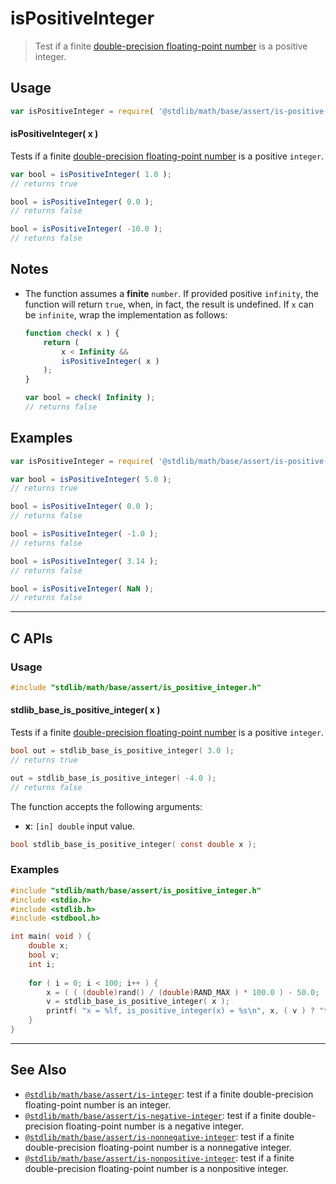<!--

@license Apache-2.0

Copyright (c) 2018 The Stdlib Authors.

Licensed under the Apache License, Version 2.0 (the "License");
you may not use this file except in compliance with the License.
You may obtain a copy of the License at

   http://www.apache.org/licenses/LICENSE-2.0

Unless required by applicable law or agreed to in writing, software
distributed under the License is distributed on an "AS IS" BASIS,
WITHOUT WARRANTIES OR CONDITIONS OF ANY KIND, either express or implied.
See the License for the specific language governing permissions and
limitations under the License.

-->

# isPositiveInteger

> Test if a finite [double-precision floating-point number][ieee754] is a positive integer.

<section class="usage">

## Usage

```javascript
var isPositiveInteger = require( '@stdlib/math/base/assert/is-positive-integer' );
```

#### isPositiveInteger( x )

Tests if a finite [double-precision floating-point number][ieee754] is a positive `integer`.

```javascript
var bool = isPositiveInteger( 1.0 );
// returns true

bool = isPositiveInteger( 0.0 );
// returns false

bool = isPositiveInteger( -10.0 );
// returns false
```

</section>

<!-- /.usage -->

<section class="notes">

## Notes

-   The function assumes a **finite** `number`. If provided positive `infinity`, the function will return `true`, when, in fact, the result is undefined. If `x` can be `infinite`, wrap the implementation as follows:

    ```javascript
    function check( x ) {
        return (
            x < Infinity &&
            isPositiveInteger( x )
        );
    }

    var bool = check( Infinity );
    // returns false
    ```

</section>

<!-- /.notes -->

<section class="examples">

## Examples

<!-- eslint no-undef: "error" -->

```javascript
var isPositiveInteger = require( '@stdlib/math/base/assert/is-positive-integer' );

var bool = isPositiveInteger( 5.0 );
// returns true

bool = isPositiveInteger( 0.0 );
// returns false

bool = isPositiveInteger( -1.0 );
// returns false

bool = isPositiveInteger( 3.14 );
// returns false

bool = isPositiveInteger( NaN );
// returns false
```

</section>

<!-- /.examples -->

<!-- C interface documentation. -->

* * *

<section class="c">

## C APIs

<!-- Section to include introductory text. Make sure to keep an empty line after the intro `section` element and another before the `/section` close. -->

<section class="intro">

</section>

<!-- /.intro -->

<!-- C usage documentation. -->

<section class="usage">

### Usage

```c
#include "stdlib/math/base/assert/is_positive_integer.h"
```

#### stdlib_base_is_positive_integer( x )

Tests if a finite [double-precision floating-point number][ieee754] is a positive `integer`.

```c
bool out = stdlib_base_is_positive_integer( 3.0 );
// returns true

out = stdlib_base_is_positive_integer( -4.0 );
// returns false
```

The function accepts the following arguments:

-   **x**: `[in] double` input value.

```c
bool stdlib_base_is_positive_integer( const double x );
```

</section>

<!-- /.usage -->

<!-- C API usage notes. Make sure to keep an empty line after the `section` element and another before the `/section` close. -->

<section class="notes">

</section>

<!-- /.notes -->

<!-- C API usage examples. -->

<section class="examples">

### Examples

```c
#include "stdlib/math/base/assert/is_positive_integer.h"
#include <stdio.h>
#include <stdlib.h>
#include <stdbool.h>

int main( void ) {
    double x;
    bool v;
    int i;
    
    for ( i = 0; i < 100; i++ ) {
        x = ( ( (double)rand() / (double)RAND_MAX ) * 100.0 ) - 50.0;
        v = stdlib_base_is_positive_integer( x );
        printf( "x = %lf, is_positive_integer(x) = %s\n", x, ( v ) ? "true" : "false" );
    }
}
```

</section>

<!-- /.examples -->

</section>

<!-- /.c -->

<!-- Section for related `stdlib` packages. Do not manually edit this section, as it is automatically populated. -->

<section class="related">

* * *

## See Also

-   <span class="package-name">[`@stdlib/math/base/assert/is-integer`][@stdlib/math/base/assert/is-integer]</span><span class="delimiter">: </span><span class="description">test if a finite double-precision floating-point number is an integer.</span>
-   <span class="package-name">[`@stdlib/math/base/assert/is-negative-integer`][@stdlib/math/base/assert/is-negative-integer]</span><span class="delimiter">: </span><span class="description">test if a finite double-precision floating-point number is a negative integer.</span>
-   <span class="package-name">[`@stdlib/math/base/assert/is-nonnegative-integer`][@stdlib/math/base/assert/is-nonnegative-integer]</span><span class="delimiter">: </span><span class="description">test if a finite double-precision floating-point number is a nonnegative integer.</span>
-   <span class="package-name">[`@stdlib/math/base/assert/is-nonpositive-integer`][@stdlib/math/base/assert/is-nonpositive-integer]</span><span class="delimiter">: </span><span class="description">test if a finite double-precision floating-point number is a nonpositive integer.</span>

</section>

<!-- /.related -->

<!-- Section for all links. Make sure to keep an empty line after the `section` element and another before the `/section` close. -->

<section class="links">

[ieee754]: https://en.wikipedia.org/wiki/IEEE_754-1985

<!-- <related-links> -->

[@stdlib/math/base/assert/is-integer]: https://github.com/stdlib-js/stdlib/tree/develop/lib/node_modules/%40stdlib/math/base/assert/is-integer

[@stdlib/math/base/assert/is-negative-integer]: https://github.com/stdlib-js/stdlib/tree/develop/lib/node_modules/%40stdlib/math/base/assert/is-negative-integer

[@stdlib/math/base/assert/is-nonnegative-integer]: https://github.com/stdlib-js/stdlib/tree/develop/lib/node_modules/%40stdlib/math/base/assert/is-nonnegative-integer

[@stdlib/math/base/assert/is-nonpositive-integer]: https://github.com/stdlib-js/stdlib/tree/develop/lib/node_modules/%40stdlib/math/base/assert/is-nonpositive-integer

<!-- </related-links> -->

</section>

<!-- /.links -->

